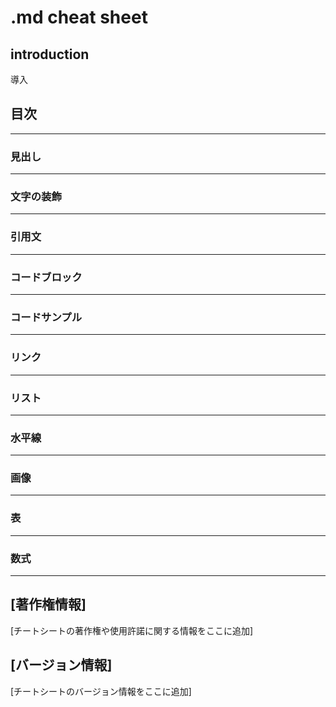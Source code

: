 # .md cheat sheet

## introduction

導入

## 目次

---------------------
### 見出し

---------------------
### 文字の装飾

---------------------
### 引用文

---------------------
### コードブロック

---------------------
### コードサンプル

---------------------
### リンク

---------------------
### リスト

---------------------
### 水平線

---------------------
### 画像

---------------------
### 表

---------------------
### 数式

---------------------


[著作権情報]
-------------
[チートシートの著作権や使用許諾に関する情報をここに追加]

[バージョン情報]
-----------------
[チートシートのバージョン情報をここに追加]
